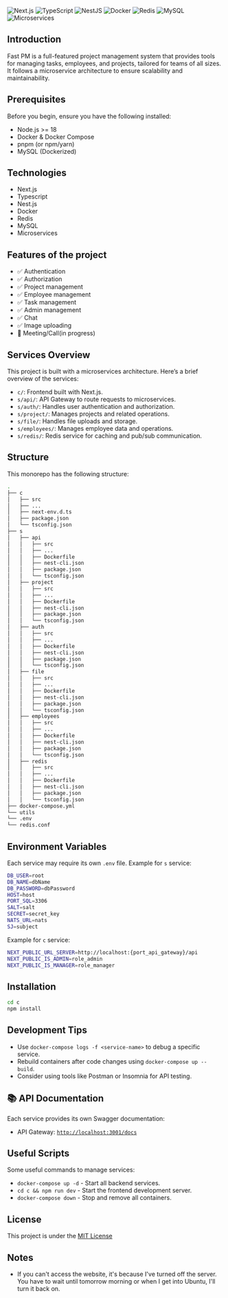 <p> <img src="https://img.shields.io/badge/Next.js-000?logo=next.js&logoColor=white" alt="Next.js"/> <img src="https://img.shields.io/badge/TypeScript-3178c6?logo=typescript&logoColor=white" alt="TypeScript"/> <img src="https://img.shields.io/badge/NestJS-ea2845?logo=nestjs&logoColor=white" alt="NestJS"/> <img src="https://img.shields.io/badge/Docker-2496ed?logo=docker&logoColor=white" alt="Docker"/> <img src="https://img.shields.io/badge/Redis-d82c20?logo=redis&logoColor=white" alt="Redis"/> <img src="https://img.shields.io/badge/MySQL-00758f?logo=mysql&logoColor=white" alt="MySQL"/> <img src="https://img.shields.io/badge/Microservices-6e40c9?logo=micro&logoColor=white" alt="Microservices"/> </p>

## Introduction

Fast PM is a full-featured project management system that provides tools for managing tasks, employees, and projects, tailored for teams of all sizes. It follows a microservice architecture to ensure scalability and maintainability.

## Prerequisites

Before you begin, ensure you have the following installed:

- Node.js >= 18
- Docker & Docker Compose
- pnpm (or npm/yarn)
- MySQL (Dockerized)


## Technologies

- Next.js
- Typescript
- Nest.js
- Docker
- Redis
- MySQL
- Microservices

## Features of the project

- ✅ Authentication
- ✅ Authorization
- ✅ Project management
- ✅ Employee management
- ✅ Task management
- ✅ Admin management
- ✅ Chat
- ✅ Image uploading
- 🚧 Meeting/Call(in progress)

## Services Overview

This project is built with a microservices architecture. Here’s a brief overview of the services:

- `c/`: Frontend built with Next.js.
- `s/api/`: API Gateway to route requests to microservices.
- `s/auth/`: Handles user authentication and authorization.
- `s/project/`: Manages projects and related operations.
- `s/file/`: Handles file uploads and storage.
- `s/employees/`: Manages employee data and operations.
- `s/redis/`: Redis service for caching and pub/sub communication.


## Structure

This monorepo has the following structure:

```bash
.
├── c
│   ├── src
│   ├── ...
│   ├── next-env.d.ts
│   ├── package.json
│   └── tsconfig.json
├── s
│   ├── api
│   │   ├── src
│   │   ├── ...
│   │   ├── Dockerfile
│   │   ├── nest-cli.json
│   │   ├── package.json
│   │   └── tsconfig.json
│   ├── project
│   │   ├── src
│   │   ├── ...
│   │   ├── Dockerfile
│   │   ├── nest-cli.json
│   │   ├── package.json
│   │   └── tsconfig.json
│   ├── auth
│   │   ├── src
│   │   ├── ...
│   │   ├── Dockerfile
│   │   ├── nest-cli.json
│   │   ├── package.json
│   │   └── tsconfig.json
│   ├── file
│   │   ├── src
│   │   ├── ...
│   │   ├── Dockerfile
│   │   ├── nest-cli.json
│   │   ├── package.json
│   │   └── tsconfig.json
│   ├── employees
│   │   ├── src
│   │   ├── ...
│   │   ├── Dockerfile
│   │   ├── nest-cli.json
│   │   ├── package.json
│   │   └── tsconfig.json
│   ├── redis
│   │   ├── src
│   │   ├── ...
│   │   ├── Dockerfile
│   │   ├── nest-cli.json
│   │   ├── package.json
│   │   └── tsconfig.json
├── docker-compose.yml
└── utils
└── .env
└── redis.conf
```

## Environment Variables

Each service may require its own `.env` file. Example for `s` service:
```bash
DB_USER=root
DB_NAME=dbName
DB_PASSWORD=dbPassword
HOST=host
PORT_SQL=3306
SALT=salt
SECRET=secret_key
NATS_URL=nats
SJ=subject
```

Example for `c` service:
```bash
NEXT_PUBLIC_URL_SERVER=http://localhost:{port_api_gateway}/api
NEXT_PUBLIC_IS_ADMIN=role_admin
NEXT_PUBLIC_IS_MANAGER=role_manager
```


## Installation

```bash
cd c
npm install
```

## Development Tips

- Use `docker-compose logs -f <service-name>` to debug a specific service.
- Rebuild containers after code changes using `docker-compose up --build`.
- Consider using tools like Postman or Insomnia for API testing.
## 📚 API Documentation

Each service provides its own Swagger documentation:
- API Gateway: [`http://localhost:3001/docs`](http://localhost:3001/docs)


## Useful Scripts

Some useful commands to manage services:

- `docker-compose up -d` - Start all backend services.
- `cd c && npm run dev` - Start the frontend development server.
- `docker-compose down` - Stop and remove all containers.

## License

This project is under the [MIT License](LICENSE)

## Notes

- If you can't access the website, it's because I've turned off the server. You have to wait until tomorrow morning or when I get into Ubuntu, I'll turn it back on.
